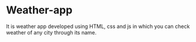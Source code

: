 # Weather-app
It is weather app developed using HTML, css and js in which you can check weather of any city through its name.
